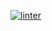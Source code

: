  [![linter](https://github.com/<Nathan-balugo>/<ICS2O-Unit3-01-HTML>/workflows/linter/badge.svg)](https://github.com/marketplace/actions/super-linter)     
